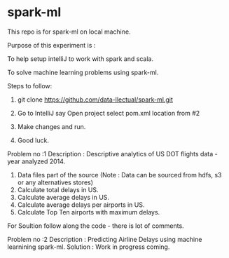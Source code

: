 # spark-ml

This repo is for spark-ml on local machine.

Purpose of this experiment is :

To help setup intelliJ to work with spark and scala.

To solve machine learning problems using spark-ml.

Steps to follow:

1) git clone https://github.com/data-llectual/spark-ml.git

2) Go to IntelliJ say Open project select pom.xml location from #2

3) Make changes and run.

4) Good luck.

Problem no :1
Description : Descriptive analytics of US DOT flights data - year analyzed 2014. 
1) Data files part of the source (Note : Data can be sourced from hdfs, s3 or any alternatives stores)
2) Calculate total delays in US.
3) Calculate average delays in US.
4) Calculate average delays per airports in US.
5) Calculate Top Ten airports with maximum delays.

For Soultion follow along the code - there is lot of comments.

Problem no :2
Description : Predicting Airline Delays using machine learnining spark-ml.
Solution : Work in progress coming.





